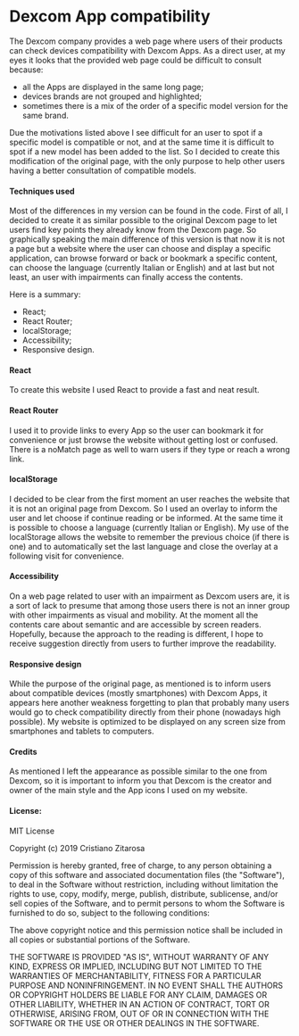 # Dexcom App compatibility

The Dexcom company provides a web page where users of their products can check devices compatibility with Dexcom Apps.
As a direct user, at my eyes it looks that the provided web page could be difficult to consult because:
- all the Apps are displayed in the same long page;
- devices brands are not grouped and highlighted;
- sometimes there is a mix of the order of a specific model version for the same brand.

Due the motivations listed above I see difficult for an user to spot if a specific model is compatible or not, and at the same time it is difficult to spot if a new model has been added to the list.
So I decided to create this modification of the original page, with the only purpose to help other users having a better consultation of compatible models.


#### Techniques used

Most of the differences in my version can be found in the code.
First of all, I decided to create it as similar possible to the original Dexcom page to let users find key points they already know from the Dexcom page. So graphically speaking the main difference of this version is that now it is not a page but a website where the user can choose and display a specific application, can browse forward or back or bookmark a specific content, can choose the language (currently Italian or English) and at last but not least, an user with impairments can finally access the contents.

 Here is a summary:
 - React;
 - React Router;
 - localStorage;
 - Accessibility;
 - Responsive design.

#### React

 To create this website I used React to provide a fast and neat result.

#### React Router

I used it to provide links to every App so the user can bookmark it for convenience or just browse the website without getting lost or confused. There is  a noMatch page as well to warn users if they type or reach a wrong link.

#### localStorage

I decided to be clear from the first moment an user reaches the website that it is not an original page from Dexcom. So I used an overlay to inform the user and let choose if continue reading or be informed. At the same time it is possible to choose a language (currently Italian or English).
My use of the localStorage allows the website to remember the previous choice (if there is one) and to automatically set the last language and close the overlay at a following visit for convenience.

#### Accessibility

On a web page related to user with an impairment as Dexcom users are, it is a sort of lack to presume that among those users there is not an inner group with other impairments as visual and mobility. At the moment all the contents care about semantic and are accessible by screen readers. Hopefully, because the approach to the reading is different, I hope to receive suggestion directly from users to further improve the readability.

#### Responsive design

While the purpose of the original page, as mentioned is to inform users about compatible devices (mostly smartphones) with Dexcom Apps, it appears here another weakness forgetting to plan that probably many users would go to check compatibility directly from their phone (nowadays high possible). My website is optimized to be displayed on any screen size from smartphones and tablets to computers.

#### Credits

As mentioned I left the appearance as possible similar to the one from Dexcom, so it is important to inform you that Dexcom is the creator and owner of the main style and the App icons I used on my website.

#### License:

MIT License

Copyright (c) 2019 Cristiano Zitarosa

Permission is hereby granted, free of charge, to any person obtaining a copy of this software and associated documentation files (the "Software"), to deal in the Software without restriction, including without limitation the rights to use, copy, modify, merge, publish, distribute, sublicense, and/or sell copies of the Software, and to permit persons to whom the Software is furnished to do so, subject to the following conditions:

The above copyright notice and this permission notice shall be included in all copies or substantial portions of the Software.

THE SOFTWARE IS PROVIDED "AS IS", WITHOUT WARRANTY OF ANY KIND, EXPRESS OR IMPLIED, INCLUDING BUT NOT LIMITED TO THE WARRANTIES OF MERCHANTABILITY, FITNESS FOR A PARTICULAR PURPOSE AND NONINFRINGEMENT. IN NO EVENT SHALL THE AUTHORS OR COPYRIGHT HOLDERS BE LIABLE FOR ANY CLAIM, DAMAGES OR OTHER LIABILITY, WHETHER IN AN ACTION OF CONTRACT, TORT OR OTHERWISE, ARISING FROM, OUT OF OR IN CONNECTION WITH THE SOFTWARE OR THE USE OR OTHER DEALINGS IN THE SOFTWARE.
